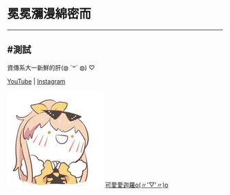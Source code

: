# 冕冕瀰漫綿密而
---
## #測試

資傳系大一新鮮的肝(◍︎ ´꒳` ◍︎) ♡

[YouTube](https://www.youtube.com/channel/UCrcTTnd9ppUeOviBbQRBTpg/featured) | [Instagram](https://www.instagram.com/yunju_mian/)


![可愛愛迦羅本人o(〃'▽'〃)o](images.jpg.jfif)
[可愛愛迦羅o(〃'▽'〃)o](images.jpg.jfif) 
